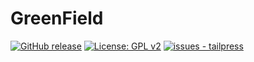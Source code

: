 # GreenField 

[![GitHub release](https://img.shields.io/github/release/GreenField-Orb/greenfield?include_prereleases=&sort=semver)](https://github.com/GreenField-Org/greenfield/releases/)
[![License: GPL v2](https://img.shields.io/badge/License-GPL%20v2-blue.svg)](https://www.gnu.org/licenses/old-licenses/gpl-2.0.en.html)
[![issues - tailpress](https://img.shields.io/github/issues/GreenField-Org/greenfield)](https://github.com/GreenField-Org/greenflied/issues)